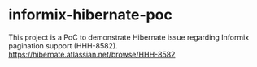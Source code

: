 # informix-hibernate-poc
This project is a PoC to demonstrate Hibernate issue regarding Informix pagination support (HHH-8582).
https://hibernate.atlassian.net/browse/HHH-8582
